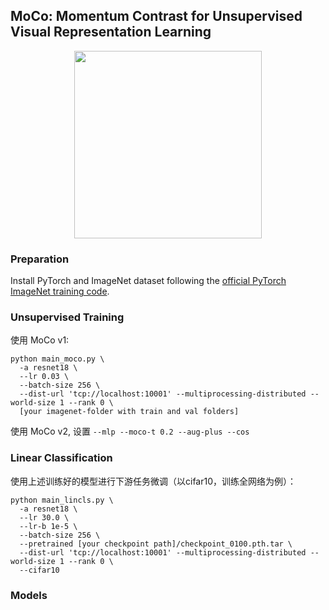 ## MoCo: Momentum Contrast for Unsupervised Visual Representation Learning

<p align="center">
  <img src="https://user-images.githubusercontent.com/11435359/71603927-0ca98d00-2b14-11ea-9fd8-10d984a2de45.png" width="300">
</p>

### Preparation

Install PyTorch and ImageNet dataset following the [official PyTorch ImageNet training code](https://github.com/pytorch/examples/tree/master/imagenet).


### Unsupervised Training

使用 MoCo v1:
```
python main_moco.py \
  -a resnet18 \
  --lr 0.03 \
  --batch-size 256 \
  --dist-url 'tcp://localhost:10001' --multiprocessing-distributed --world-size 1 --rank 0 \
  [your imagenet-folder with train and val folders]
```
使用 MoCo v2, 设置 `--mlp --moco-t 0.2 --aug-plus --cos`


### Linear Classification

使用上述训练好的模型进行下游任务微调（以cifar10，训练全网络为例）：
```
python main_lincls.py \
  -a resnet18 \
  --lr 30.0 \
  --lr-b 1e-5 \
  --batch-size 256 \
  --pretrained [your checkpoint path]/checkpoint_0100.pth.tar \
  --dist-url 'tcp://localhost:10001' --multiprocessing-distributed --world-size 1 --rank 0 \
  --cifar10
```

### Models

